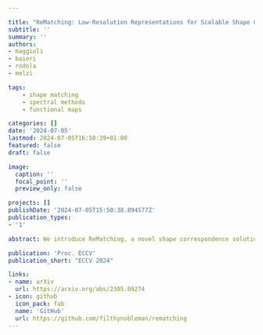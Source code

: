 ```yaml
---

title: "ReMatching: Low-Resolution Representations for Scalable Shape Correspondence"
subtitle: ''
summary: ''
authors:
- maggioli
- baieri
- rodola
- melzi

tags:
    - shape matching
    - spectral methods
    - functional maps

categories: []
date: '2024-07-05'
lastmod: 2024-07-05T16:50:39+01:00
featured: false
draft: false

image:
  caption: ''
  focal_point: ''
  preview_only: false

projects: []
publishDate: '2024-07-05T15:50:38.894577Z'
publication_types:
- '1'

abstract: We introduce ReMatching, a novel shape correspondence solution based on the functional maps framework. Our method, by exploiting a new and appropriate re-meshing paradigm, can target shape-matching tasks even on meshes counting millions of vertices, where the original functional maps does not apply or requires a massive computational cost. The core of our procedure is a time-efficient remeshing algorithm which constructs a low-resolution geometry while acting conservatively on the original topology and metric. These properties allow translating the functional maps optimization problem on the resulting low-resolution representation, thus enabling efficient computation of correspondences with functional map approaches. Finally, we propose an efficient technique for extending the estimated correspondence to the original meshes. We show that our method is more efficient and effective through quantitative and qualitative comparisons, outperforming state-of-the-art pipelines in quality and computational cost.

publication: 'Proc. ECCV'
publication_short: "ECCV 2024"

links:
- name: arXiv
  url: https://arxiv.org/abs/2305.09274
- icon: github
  icon_pack: fab
  name: 'GitHub'
  url: https://github.com/filthynobleman/rematching
---
```

